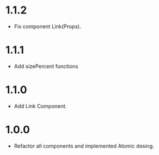 # 1.1.2

- Fix component Link(Props).

# 1.1.1

- Add sizePercent functions

# 1.1.0

- Add Link Component.

# 1.0.0

- Refactor all components and implemented Atomic desing.
